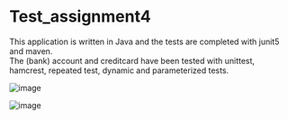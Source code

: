 # Test_assignment4

This application is written in Java and the tests are completed with junit5 and maven.  
The (bank) account and creditcard have been tested with unittest, hamcrest, repeated test, dynamic and parameterized tests.



![image](https://user-images.githubusercontent.com/40825848/56477342-ec193580-64a4-11e9-8d3a-735d4dacaecb.png)


![image](https://user-images.githubusercontent.com/40825848/56477414-7f526b00-64a5-11e9-8cbd-6decca4feb05.png)
